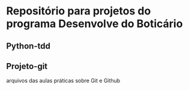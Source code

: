 
# Repositório para projetos do programa Desenvolve do Boticário

## Python-tdd

## Projeto-git
 arquivos das aulas práticas sobre Git e Github 
